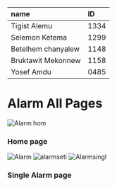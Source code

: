 |name|ID|
|:------|:----|
|Tigist Alemu|1334|
|Selemon Ketema|1299|
|Betelhem chanyalew|1148|
|Bruktawit Mekonnew|1158|
|Yosef Amdu|0485|

# Alarm All Pages
![Alarm hom](https://user-images.githubusercontent.com/77550884/104906722-ef22ad80-5938-11eb-8124-32fe56fc1105.jpg)
### Home page 
![Alarm](https://user-images.githubusercontent.com/77550884/104906725-f0ec7100-5938-11eb-9632-32d4807b3dd1.jpg)
![alarmseti](https://user-images.githubusercontent.com/77550884/104906727-f1850780-5938-11eb-9a2c-974fb83cb50a.jpg)
![Alarmsingl](https://user-images.githubusercontent.com/77550884/104906728-f1850780-5938-11eb-8665-ca010725ffc2.jpg)
### Single Alarm page

